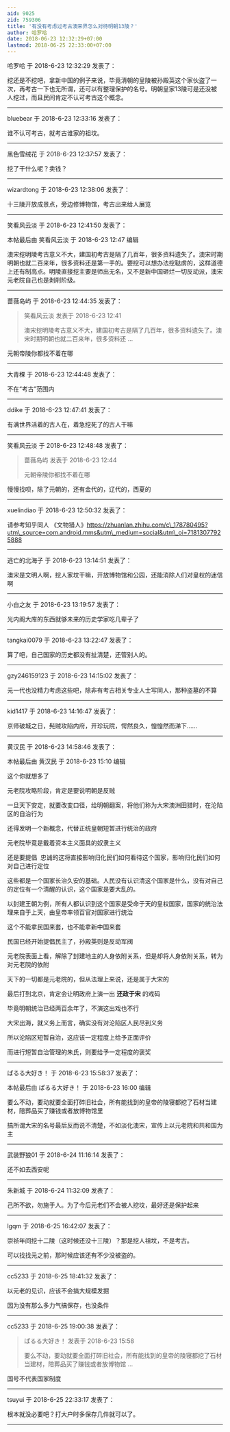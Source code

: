 ```yaml
---
aid: 9025
zid: 759306
title: '有没有考虑过考古澳宋界怎么对待明朝13陵？'
author: 哈罗哈
date: 2018-06-23 12:32:29+07:00
lastmod: 2018-06-25 22:33:00+07:00
---
```


哈罗哈 于 2018-6-23 12:32:29 发表了：

挖还是不挖吧，拿新中国的例子来说，毕竟清朝的皇陵被孙殿英这个家伙盗了一次，再考古一下也无所谓，还可以有整理保护的名号。明朝皇家13陵可是还没被人挖过，而且民间肯定不认可考古这个概念。

---------

bluebear 于 2018-6-23 12:33:16 发表了：

谁不认可考古，就考古谁家的祖坟。

---------

黑色雪绒花 于 2018-6-23 12:37:57 发表了：

挖了干什么呢？卖钱？

---------

wizardtong 于 2018-6-23 12:38:06 发表了：

十三陵开放成景点，旁边修博物馆，考古出来给人展览

---------

笑看风云淡 于 2018-6-23 12:41:50 发表了：

本帖最后由 笑看风云淡 于 2018-6-23 12:47 编辑 

澳宋挖明陵考古意义不大，建国初考古是隔了几百年，很多资料遗失了。澳宋时期明朝也就二百来年，很多资料还是第一手的。要挖可以想办法挖鞑虏的，这样道德上还有制高点。明陵直接挖主要是师出无名，又不是新中国砸烂一切反动派，澳宋元老院自己也是剥削阶级。

---------

蔷薇岛屿 于 2018-6-23 12:44:35 发表了：

> 笑看风云淡 发表于 2018-6-23 12:41
> 
> 澳宋挖明陵考古意义不大，建国初考古是隔了几百年，很多资料遗失了。澳宋时期明朝也就二百来年，很多资料还 ...



元朝帝陵你都找不着在哪

---------

大青稞 于 2018-6-23 12:44:48 发表了：

不在“考古”范围内

---------

ddike 于 2018-6-23 12:47:41 发表了：

有满世界活着的古人在，着急挖死了的古人干嘛

---------

笑看风云淡 于 2018-6-23 12:48:48 发表了：

> 蔷薇岛屿 发表于 2018-6-23 12:44
> 
> 元朝帝陵你都找不着在哪



慢慢找呗，除了元朝的，还有金代的，辽代的，西夏的

---------

xuelindiao 于 2018-6-23 12:50:32 发表了：

请参考知乎同人 《文物猎人》https://zhuanlan.zhihu.com/c\_178780495?utm\_source=com.android.mms&utm\_medium=social&utm\_oi=71813077925888

---------

逃亡的北海子 于 2018-6-23 13:14:51 发表了：

澳宋是文明人啊，挖人家坟干嘛，开放博物馆和公园，还能消除人们对皇权的迷信啊

---------

小白之友 于 2018-6-23 13:19:57 发表了：

光内阁大库的东西就够未来的历史学家吃几辈子了

---------

tangkai0079 于 2018-6-23 13:22:47 发表了：

算了吧，自己国家的历史都没有扯清楚，还管别人的。

---------

gzy246159123 于 2018-6-23 14:15:02 发表了：

元一代也没精力考虑这些吧，除非有考古相关专业人士写同人，那种盗墓的不算

---------

kid1417 于 2018-6-23 14:16:47 发表了：

京师破城之日，髡贼攻陷内府，开珍玩院，愕然良久，惶惶然而涕下……

---------

黄汉民 于 2018-6-23 14:58:46 发表了：

本帖最后由 黄汉民 于 2018-6-23 15:10 编辑 

这个你就想多了

元老院攻略阶段，肯定是要说明朝是反贼

一旦天下安定，就要改变口径，给明朝翻案，将他们称为大宋澳洲田猎时，在沦陷区的自治行为

还得发明一个新概念，代替正统皇朝短暂进行统治的政府

元老院毕竟是戴着资本主义面具的奴隶主义

还是要提倡  忠诚的这将直接影响归化民们如何看待这个国家，影响归化民们如何对自己进行定位

这些都是一个国家长治久安的基础。人民没有认识清这个国家是什么，没有对自己的定位有一个清醒的认识，这个国家是要大乱的。

以封建王朝为例，所有人都认识到这个国家是受命于天的皇权国家，国家的统治法理来自于上天，由皇帝率领百官对国家进行统治

这个不能拿民国来套，也不能拿新中国来套

民国已经开始提倡民主了，孙殿英则是反动军阀

元老院表面上看，解除了封建地主的人身依附关系，但是却将人身依附关系，转为对元老院的依附

天下的一切都是元老院的，但从法理上来说，还是属于大宋的

最后打到北京，肯定会让明政府上演一出 **还政于宋** 的戏码

毕竟明朝统治已经两百余年了，不演这出戏也不行

大宋出海，就义务上而言，确实没有对沦陷区人民尽到义务

所以沦陷区短暂自治，这应该一定程度上给予正面评价

而进行短暂自治管理的朱氏，则要给予一定程度的褒奖

---------

ぱるる大好き！ 于 2018-6-23 15:58:37 发表了：

本帖最后由 ぱるる大好き！ 于 2018-6-23 16:00 编辑 

要么不动，要动就要全面打碎旧社会，所有能找到的皇帝的陵寝都挖了石材当建材，陪葬品买了赚钱或者放博物馆里

搞所谓大宋的名号最后反而说不清楚，不如淡化澳宋，宣传上以元老院和共和国为主

---------

武装野狼01 于 2018-6-24 11:16:14 发表了：

还不如去西安呢

---------

朱新城 于 2018-6-24 11:32:09 发表了：

己所不欲，勿施于人。为了今后元老们不会被人挖坟，最好还是保护起来

---------

lgqm 于 2018-6-25 16:42:07 发表了：

崇祯年间挖十二陵（这时候还没十三陵）？那是挖人祖坟，不是考古。

可以找找元之前，那时候应该还有不少没被盗的。

---------

cc5233 于 2018-6-25 18:41:32 发表了：

以元老的见识，应该不会搞大规模发掘

因为没有那么多力气搞保存，也没条件

---------

cc5233 于 2018-6-25 19:00:38 发表了：

> ぱるる大好き！ 发表于 2018-6-23 15:58
> 
> 要么不动，要动就要全面打碎旧社会，所有能找到的皇帝的陵寝都挖了石材当建材，陪葬品买了赚钱或者放博物馆 ...



国号不代表国家制度

---------

tsuyui 于 2018-6-25 22:33:17 发表了：

根本就没必要吧？打大户时多保存几件就可以了。

---------

